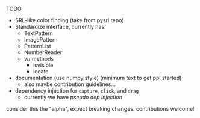 TODO

  - SRL-like color finding (take from pysrl repo)
  - Standardize interface, currently has:
    + TextPattern
    + ImagePattern
    + PatternList
    + NumberReader
    + w/ methods
      - isvisible
      - locate
  - documentation (use numpy style) (minimum text to get ppl started)
    + also maybe contribution guidelines...
  - dependency injection for `capture`, `click`, and `drag`
    + currently we have *pseudo dep injection*
   

consider this the "alpha", expect breaking changes.  contributions welcome!
